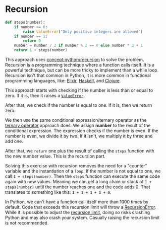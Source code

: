 # Recursion

```python
def steps(number):
    if number <= 0:
        raise ValueError("Only positive integers are allowed")
    if number == 1:
        return 0
    number = number / 2 if number % 2 == 0 else number * 3 + 1
    return 1 + steps(number)
```

This approach uses [concept:python/recursion]() to solve the problem.
Recursion is a programming technique where a function calls itself.
It is a powerful technique, but can be more tricky to implement than a while loop.
Recursion isn't that common in Python, it is more common in functional programming languages, like: [Elixir][elixir], [Haskell][haskell], and [Clojure][clojure].

This approach starts with checking if the number is less than or equal to zero.
If it is, then it raises a [`ValueError`][value-error].

After that, we check if the number is equal to one.
If it is, then we return zero.

We then use the same conditional expression/ternary operator as the [ternary operator][ternary-operator] approach does.
We assign **number** to the result of the conditional expression.
The expression checks if the number is even.
If the number is even, we divide it by two.
If it isn't, we multiply it by three and add one.

After that, we `return` one plus the result of calling the `steps` function with the new number value.
This is the recursion part.

Solving this exercise with recursion removes the need for a "counter" variable and the instantiation of a `loop`.
If the number is not equal to one,  we call `1 + steps(number)`.
Then the `steps` function can execute the same code again with new values.
Meaning we can get a long chain or stack of `1 + steps(number)` until the number reaches one and the code adds 0.
That translates to something like this: `1 + 1 + 1 + 1 + 0`.

In Python, we can't have a function call itself more than 1000 times by default.
Code that exceeds this recursion limit will throw a  [RecursionError][recursion-error].
While it is possible to adjust the [recursion limit][recursion-limit], doing so risks crashing Python and may also crash your system.
Casually raising the recursion limit is not recommended.

[clojure]: https://exercism.org/tracks/clojure
[elixir]: https://exercism.org/tracks/elixir
[haskell]: https://exercism.org/tracks/haskell
[recursion]: https://realpython.com/python-thinking-recursively/
[recursion-error]: https://docs.python.org/3/library/exceptions.html#RecursionError
[recursion-limit]: https://docs.python.org/3/library/sys.html#sys.setrecursionlimit
[ternary-operator]: https://exercism.org/tracks/python/exercises/collatz-conjecture/approaches/ternary-operator
[value-error]: https://docs.python.org/3/library/exceptions.html#ValueError
